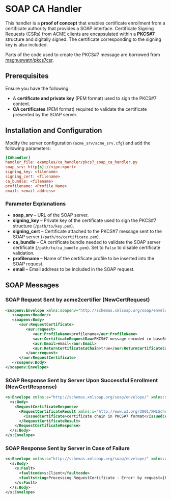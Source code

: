 <!-- markdownlint-disable MD013 -->

<!-- wiki-title SOAP CA Handler Prototype -->

# SOAP CA Handler

This handler is a **proof of concept** that enables certificate enrollment from a certificate authority that provides a SOAP interface. Certificate Signing Requests (CSRs) from ACME clients are encapsulated within a **PKCS#7** structure and digitally signed. The certificate corresponding to the signing key is also included.

Parts of the code used to create the PKCS#7 message are borrowed from [magnuswatn/pkcs7csr](https://github.com/magnuswatn/pkcs7csr).

## Prerequisites

Ensure you have the following:

- A **certificate and private key** (PEM format) used to sign the PKCS#7 content.
- **CA certificates** (PEM format) required to validate the certificate presented by the SOAP server.

## Installation and Configuration

Modify the server configuration (`acme_srv/acme_srv.cfg`) and add the following parameters:

```ini
[CAhandler]
handler_file: examples/ca_handler/pkcs7_soap_ca_handler.py
soap_srv: http[s]://<ip>:<port>
signing_key: <filename>
signing_cert: <filename>
ca_bundle: <filename>
profilename: <Profile Name>
email: <email address>
```

### Parameter Explanations

- **soap_srv** – URL of the SOAP server.
- **signing_key** – Private key of the certificate used to sign the PKCS#7 structure (`/path/to/key.pem`).
- **signing_cert** – Certificate attached to the PKCS#7 message sent to the SOAP server (`/path/to/certificate.pem`).
- **ca_bundle** – CA certificate bundle needed to validate the SOAP server certificate (`/path/to/ca_bundle.pem`). Set to `False` to disable certificate validation.
- **profilename** – Name of the certificate profile to be inserted into the SOAP request.
- **email** – Email address to be included in the SOAP request.

## SOAP Messages

### SOAP Request Sent by acme2certifier (NewCertRequest)

```xml
<soapenv:Envelope xmlns:soapenv="http://schemas.xmlsoap.org/soap/envelope/">
   <soapenv:Header/>
   <soapenv:Body>
      <aur:RequestCertificate>
         <aur:request>
            <aur:ProfileName>profilename</aur:ProfileName>
            <aur:CertificateRequestRaw>PKCS#7 message encoded in base64</aur:CertificateRequestRaw>
            <aur:Email>email</aur:Email>
            <aur:ReturnCertificateCaChain>true</aur:ReturnCertificateCaChain>
         </aur:request>
      </aur:RequestCertificate>
   </soapenv:Body>
</soapenv:Envelope>
```

### SOAP Response Sent by Server Upon Successful Enrollment (NewCertResponse)

```xml
<s:Envelope xmlns:s="http://schemas.xmlsoap.org/soap/envelope/" xmlns:xsd="http://www.w3.org/2001/XMLSchema" xmlns:xsi="http://www.w3.org/2001/XMLSchema-instance">
  <s:Body>
    <RequestCertificateResponse>
      <RequestCertificateResult xmlns:i="http://www.w3.org/2001/XMLSchema-instance">
        <IssuedCertificate>certificate chain in PKCS#7 format</IssuedCertificate>
      </RequestCertificateResult>
    </RequestCertificateResponse>
  </s:Body>
</s:Envelope>
```

### SOAP Response Sent by Server in Case of Failure

```xml
<s:Envelope xmlns:s="http://schemas.xmlsoap.org/soap/envelope/" xmlns:xsd="http://www.w3.org/2001/XMLSchema" xmlns:xsi="http://www.w3.org/2001/XMLSchema-instance">
  <s:Body>
    <s:Fault>
      <faultcode>s:Client</faultcode>
      <faultstring>Processing RequestCertificate - Error! by request={ProfileName=profilename,CertificateRequestRaw.Length=<length>,Email=email,ReturnCertificateCaChain=True}, profile=profilename, pkcs7initials=, ErrorMessage=Cannot parse PKCS7 message!</faultstring>
    </s:Fault>
  </s:Body>
</s:Envelope>
```
